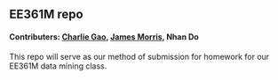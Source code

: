 ## EE361M repo
#### Contributers: [Charlie Gao](https://www.github.com/chargao/), [James Morris](https://www.github.com/Aku42/), Nhan Do
This repo will serve as our method of submission for homework for our EE361M data mining class. 
